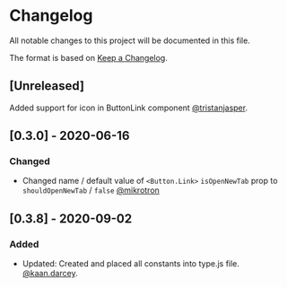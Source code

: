# Changelog

All notable changes to this project will be documented in this file.

The format is based on [Keep a Changelog](https://keepachangelog.com/en/1.0.0/).

## [Unreleased]

Added support for icon in ButtonLink component [@tristanjasper](https://github.com/tristanjasper).

## [0.3.0] - 2020-06-16

### Changed

- Changed name / default value of `<Button.Link>` `isOpenNewTab` prop to `shouldOpenNewTab` / `false` [@mikrotron](https://github.com/mikrotron)

## [0.3.8] - 2020-09-02

### Added

- Updated: Created and placed all constants into type.js file. [@kaan.darcey](https://github.com/KDarcey).
